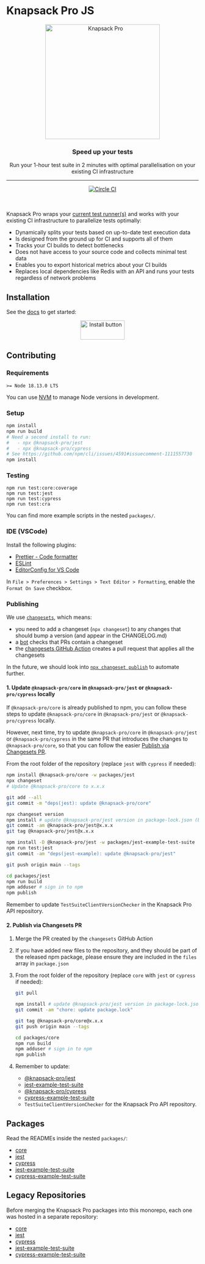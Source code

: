 # Knapsack Pro JS

<p align="center">
  <a href="https://knapsackpro.com?utm_source=github&utm_medium=readme&utm_campaign=knapsack-pro-js&utm_content=hero_logo">
    <img alt="Knapsack Pro" src="./.github/assets/knapsack.png" width="300" height="300" style="max-width: 100%;" />
  </a>
</p>

<h3 align="center">Speed up your tests</h3>
<p align="center">Run your 1-hour test suite in 2 minutes with optimal parallelisation on your existing CI infrastructure</p>

---

<div align="center">
  <a href="https://circleci.com/gh/KnapsackPro/knapsack-pro-js">
    <img alt="Circle CI" src="https://circleci.com/gh/KnapsackPro/knapsack-pro-js.svg?style=svg" />
  </a>
</div>

<br />
<br />

Knapsack Pro wraps your [current test runner(s)](https://docs.knapsackpro.com/) and works with your existing CI infrastructure to parallelize tests optimally:

- Dynamically splits your tests based on up-to-date test execution data
- Is designed from the ground up for CI and supports all of them
- Tracks your CI builds to detect bottlenecks
- Does not have access to your source code and collects minimal test data
- Enables you to export historical metrics about your CI builds
- Replaces local dependencies like Redis with an API and runs your tests regardless of network problems

## Installation

See the [docs](https://docs.knapsackpro.com/) to get started:

<div align="center">
  <a href="https://docs.knapsackpro.com/">
    <img alt="Install button" src="./.github/assets/install-button.png" width="116" height="50" />
  </a>
</div>

## Contributing

### Requirements

```
>= Node 18.13.0 LTS
```

You can use [NVM](https://github.com/nvm-sh/nvm) to manage Node versions in development.

### Setup

```bash
npm install
npm run build
# Need a second install to run:
#   - npx @knapsack-pro/jest
#   - npx @knapsack-pro/cypress
# See https://github.com/npm/cli/issues/4591#issuecomment-1111557730
npm install
```

### Testing

```
npm run test:core:coverage
npm run test:jest
npm run test:cypress
npm run test:cra
```

You can find more example scripts in the nested `packages/`.

### IDE (VSCode)

Install the following plugins:

- [Prettier - Code formatter](https://marketplace.visualstudio.com/items?itemName=esbenp.prettier-vscode)
- [ESLint](https://marketplace.visualstudio.com/items?itemName=dbaeumer.vscode-eslint)
- [EditorConfig for VS Code](https://marketplace.visualstudio.com/items?itemName=EditorConfig.EditorConfig)

In `File > Preferences > Settings > Text Editor > Formatting`, enable the `Format On Save` checkbox.

### Publishing

We use [`changesets`](https://github.com/changesets/changesets), which means:

- you need to add a changeset (`npx changeset`) to any changes that should bump a version (and appear in the CHANGELOG.md)
- a [bot](https://github.com/apps/changeset-bot) checks that PRs contain a changeset
- the [changesets GitHub Action](https://github.com/changesets/action) creates a pull request that applies all the changesets

In the future, we should look into [`npx changeset publish`](https://github.com/changesets/changesets/blob/main/packages/cli/README.md#publish) to automate further.

#### 1. Update `@knapsack-pro/core` in `@knapsack-pro/jest` or `@knapsack-pro/cypress` locally

If `@knapsack-pro/core` is already published to npm, you can follow these steps to update `@knapsack-pro/core` in `@knapsack-pro/jest` or `@knapsack-pro/cypress` locally.

However, next time, try to update `@knapsack-pro/core` in `@knapsack-pro/jest` or `@knapsack-pro/cypress` in the same PR that introduces the changes to `@knapsack-pro/core`, so that you can follow the easier [Publish via Changesets PR](#2-publish-via-changesets-pr).

From the root folder of the repository (replace `jest` with `cypress` if needed):

```bash
npm install @knapsack-pro/core -w packages/jest
npx changeset
# Update @knapsack-pro/core to x.x.x

git add --all
git commit -m "deps(jest): update @knapsack-pro/core"

npx changeset version
npm install # update @knapsack-pro/jest version in package-lock.json (bug in npm?)
git commit -am @knapsack-pro/jest@x.x.x
git tag @knapsack-pro/jest@x.x.x

npm install -D @knapsack-pro/jest -w packages/jest-example-test-suite
npm run test:jest
git commit -am "deps(jest-example): update @knapsack-pro/jest"

git push origin main --tags

cd packages/jest
npm run build
npm adduser # sign in to npm
npm publish
```

Remember to update `TestSuiteClientVersionChecker` in the Knapsack Pro API repository.

#### 2. Publish via Changesets PR

1. Merge the PR created by the `changesets` GitHub Action

1. If you have added new files to the repository, and they should be part of the released npm package, please ensure they are included in the `files` array in `package.json`

1. From the root folder of the repository (replace `core` with `jest` or `cypress` if needed):

   ```bash
   git pull

   npm install # update @knapsack-pro/jest version in package-lock.json (bug in npm?)
   git commit -am "chore: update package.lock"

   git tag @knapsack-pro/core@x.x.x
   git push origin main --tags

   cd packages/core
   npm run build
   npm adduser # sign in to npm
   npm publish
   ```

1. Remember to update:

   - [@knapsack-pro/jest](https://github.com/KnapsackPro/knapsack-pro-js/tree/main/packages/jest)
   - [jest-example-test-suite](https://github.com/KnapsackPro/knapsack-pro-js/tree/main/packages/jest-example-test-suite)
   - [@knapsack-pro/cypress](https://github.com/KnapsackPro/knapsack-pro-js/tree/main/packages/cypress)
   - [cypress-example-test-suite](https://github.com/KnapsackPro/knapsack-pro-js/tree/main/packages/cypress-example-test-suite)
   - `TestSuiteClientVersionChecker` for the Knapsack Pro API repository.

## Packages

Read the READMEs inside the nested `packages/`:

- [core](https://github.com/KnapsackPro/knapsack-pro-js/tree/main/packages/core)
- [jest](https://github.com/KnapsackPro/knapsack-pro-js/tree/main/packages/jest)
- [cypress](https://github.com/KnapsackPro/knapsack-pro-js/tree/main/packages/cypress)
- [jest-example-test-suite](https://github.com/KnapsackPro/knapsack-pro-js/tree/main/packages/jest-example-test-suite)
- [cypress-example-test-suite](https://github.com/KnapsackPro/knapsack-pro-js/tree/main/packages/cypress-example-test-suite)

## Legacy Repositories

Before merging the Knapsack Pro packages into this monorepo, each one was hosted in a separate repository:

- [core](https://github.com/KnapsackPro/knapsack-pro-core-js)
- [jest](https://github.com/KnapsackPro/knapsack-pro-jest)
- [cypress](https://github.com/KnapsackPro/knapsack-pro-cypress)
- [jest-example-test-suite](https://github.com/KnapsackPro/jest-example-test-suite)
- [cypress-example-test-suite](https://github.com/KnapsackPro/cypress-example-test-suite)
